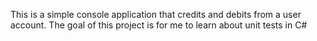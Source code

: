 This is a simple console application that credits and debits from a user account. The goal of this project is for me to learn about unit tests in C#
